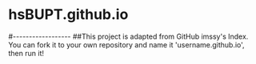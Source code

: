 # hsBUPT.github.io
#------------------
##This project is adapted from GitHub imssy's Index. You can fork it to your own repository and name it 'username.github.io', then run it!
